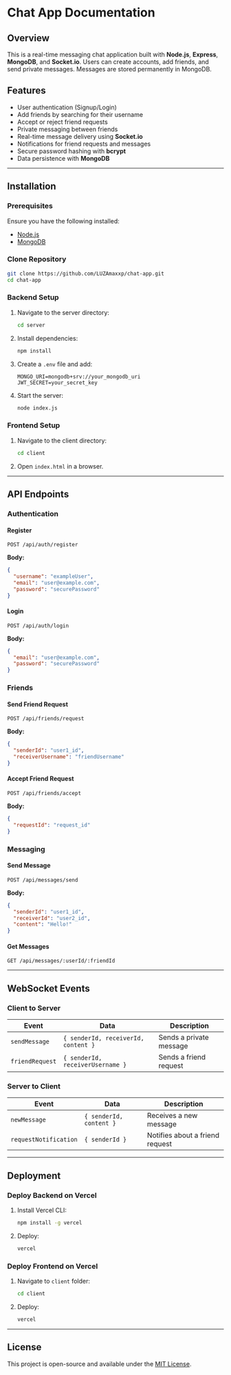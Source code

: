 # Chat App Documentation

## Overview

This is a real-time messaging chat application built with **Node.js**, **Express**, **MongoDB**, and **Socket.io**. Users can create accounts, add friends, and send private messages. Messages are stored permanently in MongoDB.

## Features

- User authentication (Signup/Login)
- Add friends by searching for their username
- Accept or reject friend requests
- Private messaging between friends
- Real-time message delivery using **Socket.io**
- Notifications for friend requests and messages
- Secure password hashing with **bcrypt**
- Data persistence with **MongoDB**

---

## Installation

### Prerequisites

Ensure you have the following installed:

- [Node.js](https://nodejs.org/)
- [MongoDB](https://www.mongodb.com/)

### Clone Repository

```sh
git clone https://github.com/LUZAmaxxp/chat-app.git
cd chat-app
```

### Backend Setup

1. Navigate to the server directory:
   ```sh
   cd server
   ```
2. Install dependencies:
   ```sh
   npm install
   ```
3. Create a `.env` file and add:
   ```env
   MONGO_URI=mongodb+srv://your_mongodb_uri
   JWT_SECRET=your_secret_key
   ```
4. Start the server:
   ```sh
   node index.js
   ```

### Frontend Setup

1. Navigate to the client directory:
   ```sh
   cd client
   ```
2. Open `index.html` in a browser.

---

## API Endpoints

### Authentication

#### Register

```http
POST /api/auth/register
```

**Body:**

```json
{
  "username": "exampleUser",
  "email": "user@example.com",
  "password": "securePassword"
}
```

#### Login

```http
POST /api/auth/login
```

**Body:**

```json
{
  "email": "user@example.com",
  "password": "securePassword"
}
```

### Friends

#### Send Friend Request

```http
POST /api/friends/request
```

**Body:**

```json
{
  "senderId": "user1_id",
  "receiverUsername": "friendUsername"
}
```

#### Accept Friend Request

```http
POST /api/friends/accept
```

**Body:**

```json
{
  "requestId": "request_id"
}
```

### Messaging

#### Send Message

```http
POST /api/messages/send
```

**Body:**

```json
{
  "senderId": "user1_id",
  "receiverId": "user2_id",
  "content": "Hello!"
}
```

#### Get Messages

```http
GET /api/messages/:userId/:friendId
```

---

## WebSocket Events

### Client to Server

| Event           | Data                                | Description             |
| --------------- | ----------------------------------- | ----------------------- |
| `sendMessage`   | `{ senderId, receiverId, content }` | Sends a private message |
| `friendRequest` | `{ senderId, receiverUsername }`    | Sends a friend request  |

### Server to Client

| Event                 | Data                    | Description                     |
| --------------------- | ----------------------- | ------------------------------- |
| `newMessage`          | `{ senderId, content }` | Receives a new message          |
| `requestNotification` | `{ senderId }`          | Notifies about a friend request |

---

## Deployment

### Deploy Backend on Vercel

1. Install Vercel CLI:
   ```sh
   npm install -g vercel
   ```
2. Deploy:
   ```sh
   vercel
   ```

### Deploy Frontend on Vercel

1. Navigate to `client` folder:
   ```sh
   cd client
   ```
2. Deploy:
   ```sh
   vercel
   ```

---

## License

This project is open-source and available under the [MIT License](LICENSE).

